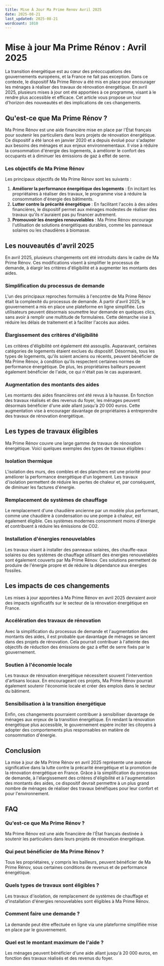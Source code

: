 ```yaml
---
title: Mise À Jour Ma Prime Renov Avril 2025
date: 2025-08-21
last_updated: 2025-08-21
wordcount: 1010
---
```


# Mise à jour Ma Prime Rénov : Avril 2025

La transition énergétique est au cœur des préoccupations des gouvernements européens, et la France ne fait pas exception. Dans ce contexte, le dispositif Ma Prime Rénov a été mis en place pour encourager les ménages à réaliser des travaux de rénovation énergétique. En avril 2025, plusieurs mises à jour ont été apportées à ce programme, visant à le rendre plus accessible et efficace. Cet article vous propose un tour d'horizon des nouveautés et des implications de ces changements.

## Qu'est-ce que Ma Prime Rénov ?

Ma Prime Rénov est une aide financière mise en place par l'État français pour soutenir les particuliers dans leurs projets de rénovation énergétique. Ce dispositif a été lancé en janvier 2020 et a depuis évolué pour s'adapter aux besoins des ménages et aux enjeux environnementaux. Il vise à réduire la consommation d'énergie des logements, à améliorer le confort des occupants et à diminuer les émissions de gaz à effet de serre.

### Les objectifs de Ma Prime Rénov

Les principaux objectifs de Ma Prime Rénov sont les suivants :

1. **Améliorer la performance énergétique des logements** : En incitant les propriétaires à réaliser des travaux, le programme vise à réduire la consommation d'énergie des bâtiments.
2. **Lutter contre la précarité énergétique** : En facilitant l'accès à des aides financières, le dispositif permet aux ménages modestes de réaliser des travaux qu'ils n'auraient pas pu financer autrement.
3. **Promouvoir les énergies renouvelables** : Ma Prime Rénov encourage l'utilisation de solutions énergétiques durables, comme les panneaux solaires ou les chaudières à biomasse.

## Les nouveautés d'avril 2025

En avril 2025, plusieurs changements ont été introduits dans le cadre de Ma Prime Rénov. Ces modifications visent à simplifier le processus de demande, à élargir les critères d'éligibilité et à augmenter les montants des aides.

### Simplification du processus de demande

L'un des principaux reproches formulés à l'encontre de Ma Prime Rénov était la complexité du processus de demande. À partir d'avril 2025, le gouvernement a mis en place une plateforme en ligne simplifiée. Les utilisateurs peuvent désormais soumettre leur demande en quelques clics, sans avoir à remplir une multitude de formulaires. Cette démarche vise à réduire les délais de traitement et à faciliter l'accès aux aides.

### Élargissement des critères d'éligibilité

Les critères d'éligibilité ont également été assouplis. Auparavant, certaines catégories de logements étaient exclues du dispositif. Désormais, tous les types de logements, qu'ils soient anciens ou récents, peuvent bénéficier de Ma Prime Rénov, à condition qu'ils respectent certaines normes de performance énergétique. De plus, les propriétaires bailleurs peuvent également bénéficier de l'aide, ce qui n'était pas le cas auparavant.

### Augmentation des montants des aides

Les montants des aides financières ont été revus à la hausse. En fonction des travaux réalisés et des revenus du foyer, les ménages peuvent désormais bénéficier d'une aide allant jusqu'à 20 000 euros. Cette augmentation vise à encourager davantage de propriétaires à entreprendre des travaux de rénovation énergétique.

## Les types de travaux éligibles

Ma Prime Rénov couvre une large gamme de travaux de rénovation énergétique. Voici quelques exemples des types de travaux éligibles :

### Isolation thermique

L'isolation des murs, des combles et des planchers est une priorité pour améliorer la performance énergétique d'un logement. Les travaux d'isolation permettent de réduire les pertes de chaleur et, par conséquent, de diminuer les factures d'énergie.

### Remplacement de systèmes de chauffage

Le remplacement d'une chaudière ancienne par un modèle plus performant, comme une chaudière à condensation ou une pompe à chaleur, est également éligible. Ces systèmes modernes consomment moins d'énergie et contribuent à réduire les émissions de CO2.

### Installation d'énergies renouvelables

Les travaux visant à installer des panneaux solaires, des chauffe-eaux solaires ou des systèmes de chauffage utilisant des énergies renouvelables sont également couverts par Ma Prime Rénov. Ces solutions permettent de produire de l'énergie propre et de réduire la dépendance aux énergies fossiles.

## Les impacts de ces changements

Les mises à jour apportées à Ma Prime Rénov en avril 2025 devraient avoir des impacts significatifs sur le secteur de la rénovation énergétique en France.

### Accélération des travaux de rénovation

Avec la simplification du processus de demande et l'augmentation des montants des aides, il est probable que davantage de ménages se lancent dans des projets de rénovation. Cela pourrait contribuer à l'atteinte des objectifs de réduction des émissions de gaz à effet de serre fixés par le gouvernement.

### Soutien à l'économie locale

Les travaux de rénovation énergétique nécessitent souvent l'intervention d'artisans locaux. En encourageant ces projets, Ma Prime Rénov pourrait également soutenir l'économie locale et créer des emplois dans le secteur du bâtiment.

### Sensibilisation à la transition énergétique

Enfin, ces changements pourraient contribuer à sensibiliser davantage de ménages aux enjeux de la transition énergétique. En rendant la rénovation énergétique plus accessible, le gouvernement espère inciter les citoyens à adopter des comportements plus responsables en matière de consommation d'énergie.

## Conclusion

La mise à jour de Ma Prime Rénov en avril 2025 représente une avancée significative dans la lutte contre la précarité énergétique et la promotion de la rénovation énergétique en France. Grâce à la simplification du processus de demande, à l'élargissement des critères d'éligibilité et à l'augmentation des montants des aides, ce dispositif devrait permettre à un plus grand nombre de ménages de réaliser des travaux bénéfiques pour leur confort et pour l'environnement. 

## FAQ

### Qu'est-ce que Ma Prime Rénov ?

Ma Prime Rénov est une aide financière de l'État français destinée à soutenir les particuliers dans leurs projets de rénovation énergétique.

### Qui peut bénéficier de Ma Prime Rénov ?

Tous les propriétaires, y compris les bailleurs, peuvent bénéficier de Ma Prime Rénov, sous certaines conditions de revenus et de performance énergétique.

### Quels types de travaux sont éligibles ?

Les travaux d'isolation, de remplacement de systèmes de chauffage et d'installation d'énergies renouvelables sont éligibles à Ma Prime Rénov.

### Comment faire une demande ?

La demande peut être effectuée en ligne via une plateforme simplifiée mise en place par le gouvernement.

### Quel est le montant maximum de l'aide ?

Les ménages peuvent bénéficier d'une aide allant jusqu'à 20 000 euros, en fonction des travaux réalisés et des revenus du foyer.